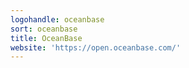 ```yaml
---
logohandle: oceanbase
sort: oceanbase
title: OceanBase
website: 'https://open.oceanbase.com/'
---
```


